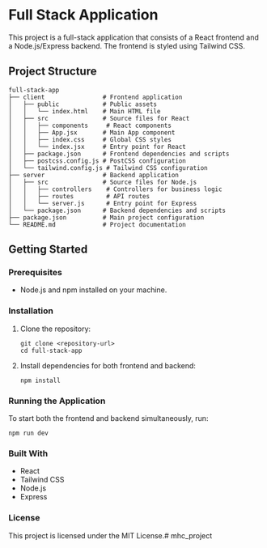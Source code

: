 # Full Stack Application

This project is a full-stack application that consists of a React frontend and a Node.js/Express backend. The frontend is styled using Tailwind CSS.

## Project Structure

```
full-stack-app
├── client                # Frontend application
│   ├── public            # Public assets
│   │   └── index.html    # Main HTML file
│   ├── src               # Source files for React
│   │   ├── components     # React components
│   │   ├── App.jsx       # Main App component
│   │   ├── index.css     # Global CSS styles
│   │   └── index.jsx     # Entry point for React
│   ├── package.json      # Frontend dependencies and scripts
│   ├── postcss.config.js # PostCSS configuration
│   └── tailwind.config.js # Tailwind CSS configuration
├── server                # Backend application
│   ├── src               # Source files for Node.js
│   │   ├── controllers    # Controllers for business logic
│   │   ├── routes         # API routes
│   │   └── server.js      # Entry point for Express
│   └── package.json      # Backend dependencies and scripts
├── package.json          # Main project configuration
└── README.md             # Project documentation
```

## Getting Started

### Prerequisites

- Node.js and npm installed on your machine.

### Installation

1. Clone the repository:
   ```
   git clone <repository-url>
   cd full-stack-app
   ```

2. Install dependencies for both frontend and backend:
   ```
   npm install
   ```

### Running the Application

To start both the frontend and backend simultaneously, run:
```
npm run dev
```

### Built With

- React
- Tailwind CSS
- Node.js
- Express

### License

This project is licensed under the MIT License.# mhc_project
